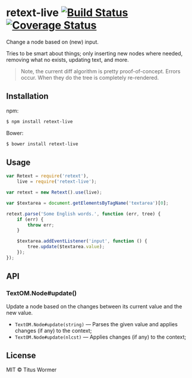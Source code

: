 # retext-live [![Build Status](https://travis-ci.org/wooorm/retext-live.svg?branch=master)](https://travis-ci.org/wooorm/retext-live) [![Coverage Status](https://img.shields.io/coveralls/wooorm/retext-live.svg)](https://coveralls.io/r/wooorm/retext-live?branch=master)

Change a node based on (new) input.

Tries to be smart about things; only inserting new nodes where needed, removing what no exists, updating text, and more.

> Note, the current diff algorithm is pretty proof-of-concept. Errors occur. When they do the tree is completely re-rendered.

## Installation

npm:
```sh
$ npm install retext-live
```
Bower:
```sh
$ bower install retext-live
```

## Usage

```js
var Retext = require('retext'),
    live = require('retext-live');

var retext = new Retext().use(live);

var $textarea = document.getElementsByTagName('textarea')[0];

retext.parse('Some English words.', function (err, tree) {
    if (err) {
        throw err;
    }

    $textarea.addEventListener('input', function () {
        tree.update($textarea.value);
    });
});
```

## API

### TextOM.Node#update()

Update a node based on the changes between its current value and the new value.

- `TextOM.Node#update(string)` — Parses the given value and applies changes (if any) to the context;
- `TextOM.Node#update(nlcst)` — Applies changes (if any) to the context;

## License

MIT © Titus Wormer
